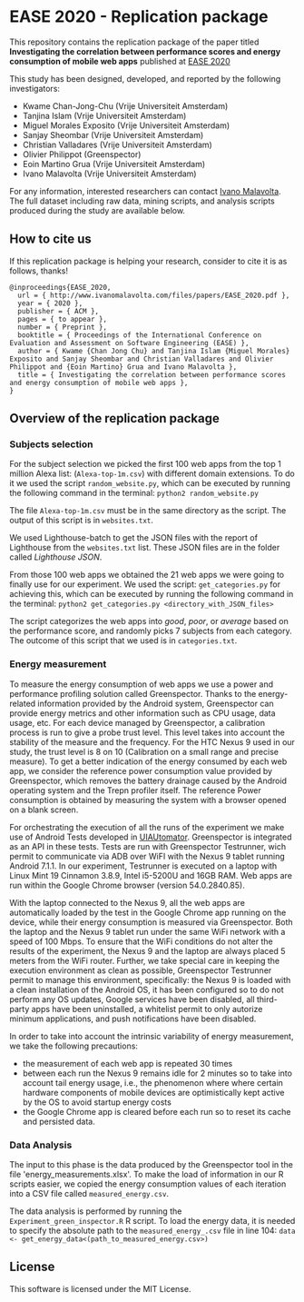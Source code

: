 #  EASE 2020 - Replication package
This repository contains the replication package of the paper titled **Investigating the correlation between performance scores and energy consumption of mobile web apps** published at [EASE 2020](https://www.ntnu.edu/web/ease2020)

This study has been designed, developed, and reported by the following investigators: 
- Kwame Chan-Jong-Chu (Vrije Universiteit Amsterdam)
- Tanjina Islam (Vrije Universiteit Amsterdam)
- Miguel Morales Exposito (Vrije Universiteit Amsterdam)
- Sanjay Sheombar (Vrije Universiteit Amsterdam)
- Christian Valladares (Vrije Universiteit Amsterdam)
- Olivier Philippot (Greenspector)
- Eoin Martino Grua (Vrije Universiteit Amsterdam)
- Ivano Malavolta (Vrije Universiteit Amsterdam)

For any information, interested researchers can contact [Ivano Malavolta](https://www.ivanomalavolta.com).
The full dataset including raw data, mining scripts, and analysis scripts produced during the study are available below.

## How to cite us
If this replication package is helping your research, consider to cite it is as follows, thanks!

```
@inproceedings{EASE_2020,
  url = { http://www.ivanomalavolta.com/files/papers/EASE_2020.pdf },
  year = { 2020 },
  publisher = { ACM },
  pages = { to appear },
  number = { Preprint },
  booktitle = { Proceedings of the International Conference on Evaluation and Assessment on Software Engineering (EASE) },
  author = { Kwame {Chan Jong Chu} and Tanjina Islam {Miguel Morales} Exposito and Sanjay Sheombar and Christian Valladares and Olivier Philippot and {Eoin Martino} Grua and Ivano Malavolta },
  title = { Investigating the correlation between performance scores and energy consumption of mobile web apps },
}
```

## Overview of the replication package

### Subjects selection

For the subject selection we picked the first 100 web apps from the top 1 million Alexa list: (`Alexa-top-1m.csv`) with different domain extensions. To do it we used the script `random_website.py`, which can be executed by running the following command in the terminal: 
`python2 random_website.py` 

The file `Alexa-top-1m.csv` must be in the same directory as the script. The output of this script is in `websites.txt`.

We used Lighthouse-batch to get the JSON files with the report of Lighthouse from the `websites.txt` list. These JSON files are in the folder called *Lighthouse JSON*. 

From those 100 web apps we obtained the 21 web apps we were going to finally use for our experiment. We used the script: `get_categories.py` for achieving this, which can be executed by running the following command in the terminal: 
`python2 get_categories.py <directory_with_JSON_files>`

The script categorizes the web apps into *good*, *poor*, or *average* based on the performance score, and randomly picks 7 subjects from each category. The outcome of this script that we used is in `categories.txt`. 

### Energy measurement

To measure the energy consumption of web apps we use a power and performance profiling solution called Greenspector. Thanks to the energy-related information provided by the Android system, Greenspector can provide energy metrics and other information such as CPU usage, data usage, etc. For each device managed by Greenspector, a calibration process is run to give a probe trust level. This level takes into account the stability of the measure and the frequency. For the HTC Nexus 9 used in our study, the trust level is 8 on 10 (Calibration on a small range and precise measure). To get a better indication of the energy consumed by each web app, we consider the reference power consumption value provided by Greenspector, which removes the battery drainage caused by the Android operating system and the Trepn profiler itself. The reference Power consumption is obtained by measuring the system with a browser opened on a blank screen.

For orchestrating the execution of all the runs of the experiment we make use of Android Tests developed in [UIAUtomator](https://developer.android.com/training/testing/ui-automator). Greenspector is integrated as an API in these tests. Tests are run with Greenspector Testrunner, wich permit to communicate via ADB over WiFI with the Nexus 9 tablet running Android 7.1.1. In our experiment, Testrunner is executed on a laptop with Linux Mint 19 Cinnamon 3.8.9, Intel i5-5200U and 16GB RAM. Web apps are run within the Google Chrome browser (version 54.0.2840.85). 

With the laptop connected to the Nexus 9, all the web apps are automatically loaded by the test in the Google Chrome app running on the device, while their energy consumption is measured via Greenspector. Both the laptop and the Nexus 9 tablet run under the same WiFi network with a speed of 100 Mbps. To ensure that the WiFi conditions do not alter the results of the experiment, the Nexus 9 and the laptop are always placed 5 meters from the WiFi router. Further, we take special care in keeping the execution environment as clean as possible, Greenspector Testrunner permit to manage this environment, specifically: the Nexus 9 is loaded with a clean installation of the Android OS, it has been configured so to do not perform any OS updates, Google services have been disabled, all third-party apps have been uninstalled, a whitelist permit to only autorize minimum applications, and push notifications have been disabled. 

In order to take into account the intrinsic variability of energy measurement, we take the following precautions: 
- the measurement of each web app is repeated 30 times 
- between each run the Nexus 9 remains idle for 2 minutes so to take into account tail energy usage, i.e., the phenomenon where where certain hardware components of mobile devices are optimistically kept active by the OS to avoid startup energy costs
- the Google Chrome app is cleared before each run so to reset its cache and persisted data.

### Data Analysis

The input to this phase is the data produced by the Greenspector tool in the file 'energy_measurements.xlsx'. To make the load of information in our R scripts easier, we copied the energy consumption values of each iteration into a CSV file called `measured_energy.csv`.

The data analysis is performed by running the `Experiment_green_inspector.R` R script. To load the energy data, it is needed to specify the absolute path to the `measured_energy_.csv` file in line 104: 
`data <- get_energy_data<(path_to_measured_energy.csv>)`

## License

This software is licensed under the MIT License.

